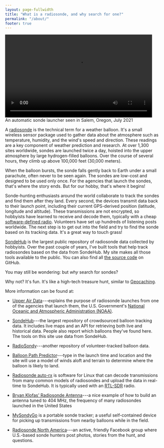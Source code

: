 ```yaml
---
layout: page-fullwidth
title: "What is a radiosonde, and why search for one?"
permalink: "/about/"
footer: true
---
```


<div class="lec-right-image">
  <div class="lec-captioned-image">
    <video width="480" height="270" controls>
      <source src="/images/video/salem-launch-july-2021.webm" type="video/webm" />
    </video>
    <div class="caption">An automatic sonde launcher seen in Salem, Oregon, July 2021</div>
  </div>
</div>

A [radiosonde](https://www.noaa.gov/jetstream/upperair/radiosondes) is
the technical term for a weather balloon. It's a small wireless sensor
package used to gather data about the atmosphere such as temperature,
humidity, and the wind's speed and direction. These readings are a key
component of weather prediction and research. At over 1,300 sites
worldwide, sondes are launched twice a day, hoisted into the upper
atmosphere by large hydrogen-filled balloons. Over the course of
several hours, they climb up above 100,000 feet (30,000 meters).

When the balloon bursts, the sonde falls gently back to Earth under a
small parachute, often never to be seen again. The sondes are low-cost
and designed to be used only once. For the agencies that launch the
sondes, that's where the story ends. But for our hobby, that's where
it begins!

Sonde-hunting enthusiasts around the world collaborate to track the
sondes and find them after they land. Every second, the devices
transmit data back to their launch point, including their current
GPS-derived position (latitude, longitude and altitude). These
transmissions are not encrypted, so hobbyists have learned to receive
and decode them, typically with a cheap [software-defined
radio](https://www.rtl-sdr.com/about-rtl-sdr/). Volunteers have set up
hundreds of listening posts worldwide. The next step is to get out
into the field and try to find the sonde based on its tracking data.
It's a great way to touch grass!

[SondeHub](https://www.sondehub.org) is the largest public repository of
radiosonde data collected by hobbyists. Over the past couple of years, I've
built tools that help track radiosondes based on the data from SondeHub. My site
makes all those tools available to the public. You can also find all [the source
code](https://github.com/jonhnet/sonde-search) on GitHub.

You may still be wondering: but *why* search for sondes?

Why not? It's fun. It's like a high-tech treasure hunt, similar to
[Geocaching](https://www.geocaching.com).

More information can be found at:

* [Upper Air
  Data](https://www.noaa.gov/jetstream/upperair/radiosondes)---explains
  the purpose of radiosonde launches from one of the agencies that
  launch them, the U.S. Government's [National Oceanic and Atmospheric
  Administration (NOAA)](https://www.noaa.gov/).

* [SondeHub](https://www.sondehub.org)---the largest repository of
  crowdsourced balloon tracking data. It includes live maps and an API
  for retrieving both live and historical data. People also report
  which balloons they've found here. The tools on this site use data
  from SondeHub.

* [RadioSondy](https://s1.radiosondy.info/)---another repository of
  volunteer-tracked balloon data.

* [Balloon Path Predictor](https://predict.sondehub.org/)---type in
  the launch time and location and the site will use a model of winds
  aloft and terrain to determine where the balloon is likely to land.

* [Radiosonde
  auto-rx](https://github.com/projecthorus/radiosonde_auto_rx) is
  software for Linux that can decode transmissions from many common
  models of radiosondes and upload the data in real-time to
  SondeHub. It is typically used with an
  [RTL-SDR](https://www.rtl-sdr.com/) radio.

* [Bryan Klofas' Radiosonde Antenna](https://www.klofas.com/blog/2022/quarter-wave-ground-plane-antenna/)---a nice example of how to build an antenna tuned to 404 MHz, the frequency of many radiosondes launched in the United States

* [MySondyGo](https://www.tindie.com/products/mayhemxlabs/radiosonde-tracker-mysondygo-with-404-mhz-antenna/)
  is a portable sonde tracker; a useful self-contained device for
  picking up transmissions from nearby balloons while in the field.

* [Radiosonde North
  America](https://www.facebook.com/groups/444260440607754)---an active,
  friendly Facebook group where U.S.-based sonde hunters post photos, stories
  from the hunt, and questions.
